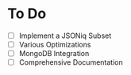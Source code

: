 # To Do

* [ ] Implement a JSONiq Subset
* [ ] Various Optimizations
* [ ] MongoDB Integration
* [ ] Comprehensive Documentation
